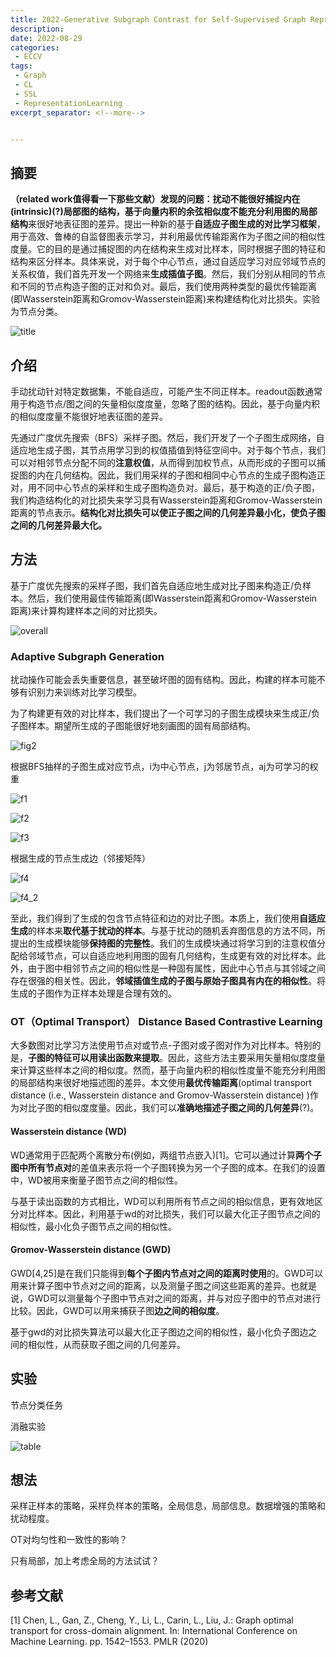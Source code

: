 ```yaml
---
title: 2022-Generative Subgraph Contrast for Self-Supervised Graph Representation Learning
description:
date: 2022-08-29
categories:
 - ECCV
tags:
 - Graph
 - CL
 - SSL
 - RepresentationLearning
excerpt_separator: <!--more--> 


---
```


## 摘要

**（related work值得看一下那些文献）**发现的问题：扰动不能很好捕捉内在(intrinsic)(?)**局部图**的结构，基于向量内积的余弦相似度不能充分利用图的**局部结构**来很好地表征图的差异。提出一种新的基于**自适应子图生成的对比学习框架**，用于高效、鲁棒的自监督图表示学习，并利用最优传输距离作为子图之间的相似性度量。它的目的是通过捕捉图的内在结构来生成对比样本，同时根据子图的特征和结构来区分样本。具体来说，对于每个中心节点，通过自适应学习对应邻域节点的关系权值，我们首先开发一个网络来**生成插值子图**。然后，我们分别从相同的节点和不同的节点构造子图的正对和负对。最后，我们使用两种类型的最优传输距离(即Wasserstein距离和Gromov-Wasserstein距离)来构建结构化对比损失。实验为节点分类。<!--more-->

![title](https://sunjc911.github.io/assets/images/GSC/title.png)

## 介绍

手动扰动针对特定数据集，不能自适应，可能产生不同正样本。readout函数通常用于构造节点/图之间的矢量相似度度量，忽略了图的结构。因此，基于向量内积的相似度度量不能很好地表征图的差异。

先通过广度优先搜索（BFS）采样子图。然后，我们开发了一个子图生成网络，自适应地生成子图，其节点用学习到的权值插值到特征空间中。对于每个节点，我们可以对相邻节点分配不同的**注意权值**，从而得到加权节点，从而形成的子图可以捕捉图的内在几何结构。因此，我们用采样的子图和相同中心节点的生成子图构造正对，用不同中心节点的采样和生成子图构造负对。最后，基于构造的正/负子图，我们构造结构化的对比损失来学习具有Wasserstein距离和Gromov-Wasserstein距离的节点表示。**结构化对比损失可以使正子图之间的几何差异最小化，使负子图之间的几何差异最大化。**

## 方法

基于广度优先搜索的采样子图，我们首先自适应地生成对比子图来构造正/负样本。然后，我们使用最佳传输距离(即Wasserstein距离和Gromov-Wasserstein距离)来计算构建样本之间的对比损失。

![overall](https://sunjc911.github.io/assets/images/GSC/overall.png)

### Adaptive Subgraph Generation

扰动操作可能会丢失重要信息，甚至破坏图的固有结构。因此，构建的样本可能不够有识别力来训练对比学习模型。

为了构建更有效的对比样本，我们提出了一个可学习的子图生成模块来生成正/负子图样本。期望所生成的子图能很好地刻画图的固有局部结构。

![fig2](https://sunjc911.github.io/assets/images/GSC/fig2.png)

根据BFS抽样的子图生成对应节点，i为中心节点，j为邻居节点，aj为可学习的权重

![f1](https://sunjc911.github.io/assets/images/GSC/f1.png)

![f2](https://sunjc911.github.io/assets/images/GSC/f2.png)

![f3](https://sunjc911.github.io/assets/images/GSC/f3.png)

根据生成的节点生成边（邻接矩阵）

![f4](https://sunjc911.github.io/assets/images/GSC/f4.png)

![f4_2](https://sunjc911.github.io/assets/images/GSC/f4_2.png)

至此，我们得到了生成的包含节点特征和边的对比子图。本质上，我们使用**自适应生成**的样本来**取代基于扰动的样本**。与基于扰动的随机丢弃图信息的方法不同，所提出的生成模块能够**保持图的完整性**。我们的生成模块通过将学习到的注意权值分配给邻域节点，可以自适应地利用图的固有几何结构，生成更有效的对比样本。此外，由于图中相邻节点之间的相似性是一种固有属性，因此中心节点与其邻域之间存在很强的相关性。因此，**邻域插值生成的子图与原始子图具有内在的相似性**。将生成的子图作为正样本处理是合理有效的。

### OT（Optimal Transport） Distance Based Contrastive Learning

大多数图对比学习方法使用节点对或节点-子图对或子图对作为对比样本。特别的是，**子图的特征可以用读出函数来提取**。因此，这些方法主要采用矢量相似度度量来计算这些样本之间的相似度。然而，基于向量内积的相似性度量不能充分利用图的局部结构来很好地描述图的差异。本文使用**最优传输距离**(optimal transport distance (i.e., Wasserstein distance and Gromov-Wasserstein
distance) )作为对比子图的相似度度量。因此，我们可以**准确地描述子图之间的几何差异**(?)。

#### Wasserstein distance (WD)

WD通常用于匹配两个离散分布(例如，两组节点嵌入)[1]。它可以通过计算**两个子图中所有节点对**的差值来表示将一个子图转换为另一个子图的成本。在我们的设置中，WD被用来衡量子图节点之间的相似性。

与基于读出函数的方式相比，WD可以利用所有节点之间的相似信息，更有效地区分对比样本。因此，利用基于wd的对比损失，我们可以最大化正子图节点之间的相似性，最小化负子图节点之间的相似性。

#### Gromov-Wasserstein distance (GWD)

GWD[4,25]是在我们只能得到**每个子图内节点对之间的距离时使用**的。GWD可以用来计算子图中节点对之间的距离，以及测量子图之间这些距离的差异。也就是说，GWD可以测量每个子图中节点对之间的距离，并与对应子图中的节点对进行比较。因此，GWD可以用来捕获子图**边之间的相似度**。

基于gwd的对比损失算法可以最大化正子图边之间的相似性，最小化负子图边之间的相似性，从而获取子图之间的几何差异。

## 实验

节点分类任务

消融实验

![table](https://sunjc911.github.io/assets/images/GSC/table.png)

## 想法

采样正样本的策略，采样负样本的策略，全局信息，局部信息。数据增强的策略和扰动程度。

OT对均匀性和一致性的影响？

只有局部，加上考虑全局的方法试试？

## 参考文献

[1] Chen, L., Gan, Z., Cheng, Y., Li, L., Carin, L., Liu, J.: Graph optimal transport for cross-domain alignment. In: International Conference on Machine Learning. pp. 1542–1553. PMLR (2020)

